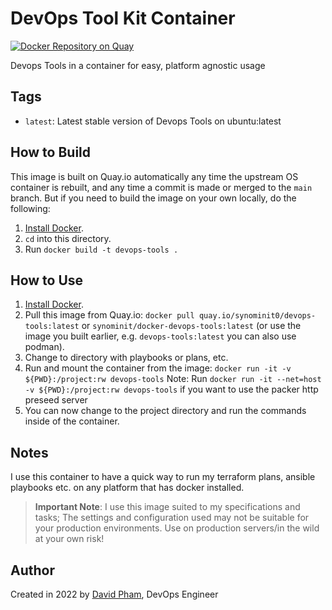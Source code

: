 # DevOps Tool Kit Container
[![Docker Repository on Quay](https://quay.io/repository/synominit0/devops-tools/status "Docker Repository on Quay")](https://quay.io/repository/synominit0/devops-tools)

Devops Tools in a container for easy, platform agnostic usage

## Tags

  - `latest`: Latest stable version of Devops Tools on ubuntu:latest 

## How to Build

This image is built on Quay.io automatically any time the upstream OS container is rebuilt, and any time a commit is made or merged to the `main` branch. But if you need to build the image on your own locally, do the following:

  1. [Install Docker](https://docs.docker.com/engine/installation/).
  2. `cd` into this directory.
  3. Run `docker build -t devops-tools .`


## How to Use

  1. [Install Docker](https://docs.docker.com/engine/installation/).
  2. Pull this image from Quay.io: `docker pull quay.io/synominit0/devops-tools:latest` or `synominit/docker-devops-tools:latest` (or use the image you built earlier, e.g. `devops-tools:latest` you can also use podman).
  3. Change to directory with playbooks or plans, etc.
  4. Run and mount the container from the image:  `docker run -it -v ${PWD}:/project:rw devops-tools` Note: Run `docker run -it --net=host -v ${PWD}:/project:rw devops-tools` if you want to use the packer http preseed server
  5. You can now change to the project directory and run the commands inside of the container.

## Notes

I use this container to have a quick way to run my terraform plans, ansible playbooks etc. on any platform that has docker installed. 

> **Important Note**: I use this image suited to my specifications and tasks;  The settings and configuration used may not be suitable for your production environments. Use on production servers/in the wild at your own risk!

## Author

Created in 2022 by [David Pham](https://github.com/synominit), DevOps Engineer
